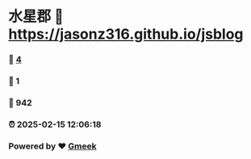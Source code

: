 # 水星郡 :link: https://jasonz316.github.io/jsblog 
### :page_facing_up: [4](https://jasonz316.github.io/jsblog/tag.html) 
### :speech_balloon: 1 
### :hibiscus: 942 
### :alarm_clock: 2025-02-15 12:06:18 
### Powered by :heart: [Gmeek](https://github.com/Meekdai/Gmeek)

